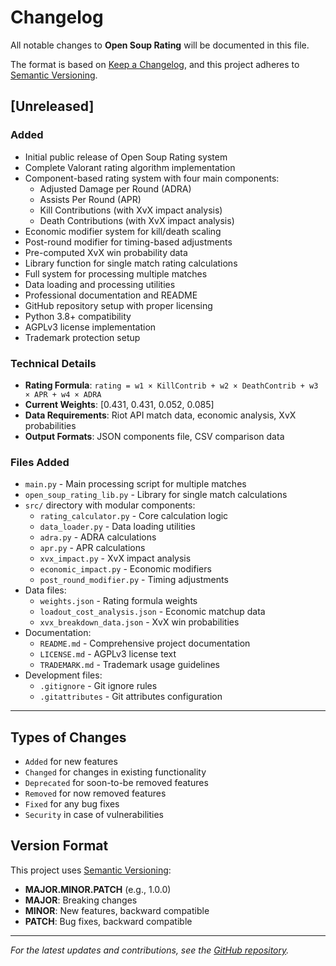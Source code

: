# Changelog

All notable changes to **Open Soup Rating** will be documented in this file.

The format is based on [Keep a Changelog](https://keepachangelog.com/en/1.0.0/),
and this project adheres to [Semantic Versioning](https://semver.org/spec/v2.0.0.html).

## [Unreleased]

### Added
- Initial public release of Open Soup Rating system
- Complete Valorant rating algorithm implementation
- Component-based rating system with four main components:
  - Adjusted Damage per Round (ADRA)
  - Assists Per Round (APR)
  - Kill Contributions (with XvX impact analysis)
  - Death Contributions (with XvX impact analysis)
- Economic modifier system for kill/death scaling
- Post-round modifier for timing-based adjustments
- Pre-computed XvX win probability data
- Library function for single match rating calculations
- Full system for processing multiple matches
- Data loading and processing utilities
- Professional documentation and README
- GitHub repository setup with proper licensing
- Python 3.8+ compatibility
- AGPLv3 license implementation
- Trademark protection setup

### Technical Details
- **Rating Formula**: `rating = w1 × KillContrib + w2 × DeathContrib + w3 × APR + w4 × ADRA`
- **Current Weights**: [0.431, 0.431, 0.052, 0.085]
- **Data Requirements**: Riot API match data, economic analysis, XvX probabilities
- **Output Formats**: JSON components file, CSV comparison data

### Files Added
- `main.py` - Main processing script for multiple matches
- `open_soup_rating_lib.py` - Library for single match calculations
- `src/` directory with modular components:
  - `rating_calculator.py` - Core calculation logic
  - `data_loader.py` - Data loading utilities
  - `adra.py` - ADRA calculations
  - `apr.py` - APR calculations
  - `xvx_impact.py` - XvX impact analysis
  - `economic_impact.py` - Economic modifiers
  - `post_round_modifier.py` - Timing adjustments
- Data files:
  - `weights.json` - Rating formula weights
  - `loadout_cost_analysis.json` - Economic matchup data
  - `xvx_breakdown_data.json` - XvX win probabilities
- Documentation:
  - `README.md` - Comprehensive project documentation
  - `LICENSE.md` - AGPLv3 license text
  - `TRADEMARK.md` - Trademark usage guidelines
- Development files:
  - `.gitignore` - Git ignore rules
  - `.gitattributes` - Git attributes configuration

---

## Types of Changes
- `Added` for new features
- `Changed` for changes in existing functionality
- `Deprecated` for soon-to-be removed features
- `Removed` for now removed features
- `Fixed` for any bug fixes
- `Security` in case of vulnerabilities

## Version Format
This project uses [Semantic Versioning](https://semver.org/):
- **MAJOR.MINOR.PATCH** (e.g., 1.0.0)
- **MAJOR**: Breaking changes
- **MINOR**: New features, backward compatible
- **PATCH**: Bug fixes, backward compatible

---

*For the latest updates and contributions, see the [GitHub repository](https://github.com/zachleolewis/OpenSoupRating).*</content>
